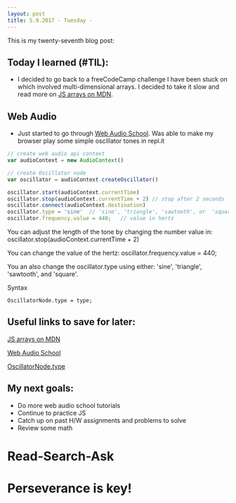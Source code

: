 ```yaml
---
layout: post
title: 5.9.2017 - Tuesday - 
---
```


This is my twenty-seventh blog post:

## Today I learned (#TIL):   

- I decided to go back to a freeCodeCamp challenge I have been stuck on which involved multi-dimensional arrays.  I decided to take it slow and read more on [JS arrays on MDN](https://developer.mozilla.org/en-US/docs/Web/JavaScript/Reference/Global_Objects/Array).


## Web Audio

- Just started to go through [Web Audio School](https://mmckegg.github.io/web-audio-school/).  Was able to make my browser play some simple oscillator tones in repl.it

```javascript
// create web audio api context
var audioContext = new AudioContext() 

// create Oscillator node
var oscillator = audioContext.createOscillator()  

oscillator.start(audioContext.currentTime)
oscillator.stop(audioContext.currentTime + 2) // stop after 2 seconds
oscillator.connect(audioContext.destination)
oscillator.type = 'sine'  // 'sine', 'triangle', 'sawtooth', or  'square'.
oscillator.frequency.value = 440;   // value in hertz
```

You can adjust the length of the tone by changing the number value in:   
oscillator.stop(audioContext.currentTime + 2) 

You can change the value of the hertz:  oscillator.frequency.value = 440;  

You an also change the oscillator.type using either:
'sine', 'triangle', 'sawtooth', and 'square'.

Syntax

```
OscillatorNode.type = type;
```



## Useful links to save for later:

[JS arrays on MDN](https://developer.mozilla.org/en-US/docs/Web/JavaScript/Reference/Global_Objects/Array)

[Web Audio School](https://mmckegg.github.io/web-audio-school/)

[OscillatorNode.type](https://developer.mozilla.org/en-US/docs/Web/API/OscillatorNode/type)

## My next goals:

- Do more web audio school tutorials
- Continue to practice JS
- Catch up on past H/W assignments and problems to solve
- Review some math


# Read-Search-Ask

# Perseverance is key!








